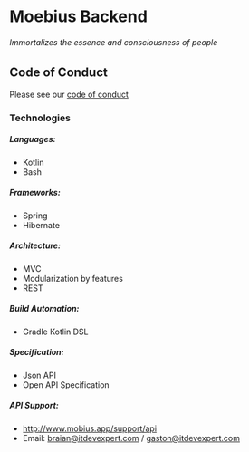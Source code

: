 # Moebius Backend

###### Immortalizes the essence and consciousness of people

## Code of Conduct
Please see our [code of conduct](https://github.com/Coronel-B/Moebius-backend/blob/master/documentation/CODE_OF_CONDUCT.md)

### Technologies

##### Languages:
 * Kotlin
 * Bash
 
##### Frameworks:
 * Spring
 * Hibernate
 
##### Architecture:
 * MVC
 * Modularization by features
 * REST

##### Build Automation:
 * Gradle Kotlin DSL

##### Specification:
 * Json API
 * Open API Specification
 
##### API Support:
 * http://www.mobius.app/support/api
 * Email: braian@itdevexpert.com / gaston@itdevexpert.com